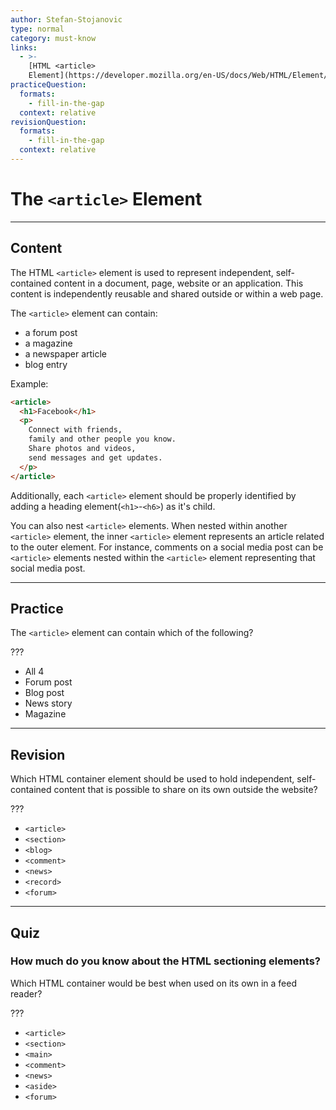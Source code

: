 ```yaml
---
author: Stefan-Stojanovic
type: normal
category: must-know
links:
  - >-
    [HTML <article>
    Element](https://developer.mozilla.org/en-US/docs/Web/HTML/Element/article){documentation}
practiceQuestion:
  formats:
    - fill-in-the-gap
  context: relative
revisionQuestion:
  formats:
    - fill-in-the-gap
  context: relative
---
```


# The `<article>` Element


---

## Content

The HTML `<article>` element is used to represent independent, self-contained content in a document, page, website or an application. This content is independently reusable and shared outside or within a web page.

The `<article>` element can contain:

- a forum post
- a magazine
- a newspaper article
- blog entry

Example:

```html
<article>
  <h1>Facebook</h1>
  <p>
    Connect with friends,
    family and other people you know.
    Share photos and videos,
    send messages and get updates.
  </p>
</article>
```

Additionally, each `<article>` element should be properly identified by adding a heading element(`<h1>`-`<h6>`) as it's child.

You can also nest `<article>` elements. When nested within another `<article>` element, the inner `<article>` element represents an article related to the outer element. For instance, comments on a social media post can be `<article>` elements nested within the `<article>` element representing that social media post.


---

## Practice

The `<article>` element can contain which of the following?

???

- All 4
- Forum post
- Blog post
- News story
- Magazine


---

## Revision

Which HTML container element should be used to hold independent, self-contained content that is possible to share on its own outside the website?

???

- `<article>`
- `<section>`
- `<blog>`
- `<comment>`
- `<news>`
- `<record>`
- `<forum>`


---

## Quiz

### How much do you know about the HTML sectioning elements?


Which HTML container would be best when used on its own in a feed reader?

???

- `<article>`
- `<section>`
- `<main>`
- `<comment>`
- `<news>`
- `<aside>`
- `<forum>`
